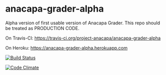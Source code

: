 # anacapa-grader-alpha

Alpha version of first usable version of Anacapa Grader.    This repo should be treated as PRODUCTION CODE.
 
On Travis-CI: https://travis-ci.org/project-anacapa/anacapa-grader-alpha

On Heroku: https://anacapa-grader-alpha.herokuapp.com

[![Build Status](https://travis-ci.org/project-anacapa/anacapa-grader-alpha.svg?branch=master)](https://travis-ci.org/project-anacapa/anacapa-grader-alpha)

[![Code Climate](https://codeclimate.com/github/project-anacapa/anacapa-grader-alpha/badges/gpa.svg)](https://codeclimate.com/github/project-anacapa/anacapa-grader-alpha)
